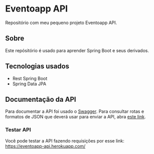 # Eventoapp API
Repositório com meu pequeno projeto Eventoapp API.

## Sobre
Este repósitório é usado para aprender Spring Boot e seus derivados.

## Tecnologias usados 
* Rest Spring Boot
* Spring Data JPA

## Documentação da API
Para documentar a API foi usado o [Swagger](https://www.baeldung.com/swagger-2-documentation-for-spring-rest-api). 
Para consultar rotas e  formatos de JSON que deverá usar para enviar a API, abra 
[este link]( https://eventoapp-api.herokuapp.com/swagger-ui.html).

### Testar API
Você pode testar a API fazendo requisições por esse link: https://eventoapp-api.herokuapp.com/